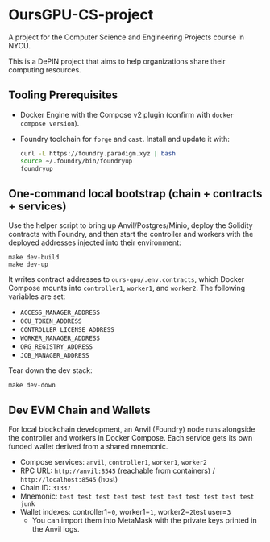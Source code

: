 # OursGPU-CS-project
A project for the Computer Science and Engineering Projects course in NYCU.

This is a DePIN project that aims to help organizations share their computing resources.

## Tooling Prerequisites

- Docker Engine with the Compose v2 plugin (confirm with `docker compose version`).
- Foundry toolchain for `forge` and `cast`. Install and update it with:

  ```bash
  curl -L https://foundry.paradigm.xyz | bash
  source ~/.foundry/bin/foundryup
  foundryup
  ```

## One-command local bootstrap (chain + contracts + services)

Use the helper script to bring up Anvil/Postgres/Minio, deploy the Solidity contracts with Foundry, and then start the controller and workers with the deployed addresses injected into their environment:

```
make dev-build
make dev-up
```

It writes contract addresses to `ours-gpu/.env.contracts`, which Docker Compose mounts into `controller1`, `worker1`, and `worker2`. The following variables are set:

- `ACCESS_MANAGER_ADDRESS`
- `OCU_TOKEN_ADDRESS`
- `CONTROLLER_LICENSE_ADDRESS`
- `WORKER_MANAGER_ADDRESS`
- `ORG_REGISTRY_ADDRESS`
- `JOB_MANAGER_ADDRESS`

Tear down the dev stack:

```
make dev-down
```

## Dev EVM Chain and Wallets

For local blockchain development, an Anvil (Foundry) node runs alongside the controller and workers in Docker Compose. Each service gets its own funded wallet derived from a shared mnemonic.

- Compose services: `anvil`, `controller1`, `worker1`, `worker2`
- RPC URL: `http://anvil:8545` (reachable from containers) / `http://localhost:8545` (host)
- Chain ID: `31337`
- Mnemonic: `test test test test test test test test test test test junk`
- Wallet indexes: controller1=`0`, worker1=`1`, worker2=`2`test user=`3`
  - You can import them into MetaMask with the private keys printed in the Anvil logs.


